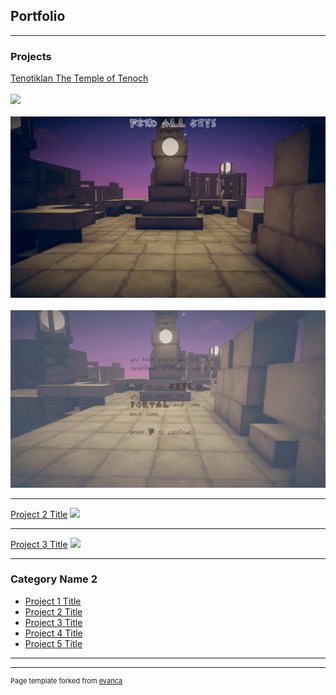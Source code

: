 ## Portfolio

---

### Projects 

[Tenotiklan The Temple of Tenoch](/https://itch.io/search?q=tenotiklan)
<br><br>
<img src="images/TenotiklanUI.png"/>
<br><br>
<img src="images/TenotiklanFindTheKey.png"/>
<br><br>
<img src="images/TutorialLevel.png"/>

---
[Project 2 Title](/pdf/sample_presentation.pdf)
<img src="images/dummy_thumbnail.jpg?raw=true"/>

---
[Project 3 Title](http://example.com/)
<img src="images/dummy_thumbnail.jpg?raw=true"/>

---

### Category Name 2

- [Project 1 Title](https://itch.io/search?q=tenotiklan)
- [Project 2 Title](http://example.com/)
- [Project 3 Title](http://example.com/)
- [Project 4 Title](http://example.com/)
- [Project 5 Title](http://example.com/)

---




---
<p style="font-size:11px">Page template forked from <a href="https://github.com/evanca/quick-portfolio">evanca</a></p>
<!-- Remove above link if you don't want to attibute -->
